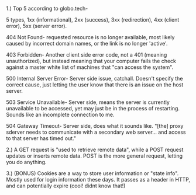 1.) Top 5 according to globo.tech-

5 types, 1xx (informational), 2xx (success), 3xx (redirection), 4xx (client error), 5xx (server error).

404 Not Found- requested resource is no longer available, most likely caused by incorrect domain names, or the link is no longer 'active'.

403 Forbidden- Another client side error code, not a 401 (meaning unauthorized), but instead meaning that your computer fails the check against a master white list of machines that "can access the system".

500 Internal Server Error- Server side issue, catchall. Doesn't specify the correct cause, just letting the user know that there is an issue on the host server.

503 Service Unavailable- Server side, means the server is currently unavailable to be accessed, yet may just be in the process of restarting. Sounds like an incomplete connection to me.

504 Gateway Timeout- Server side, does what it sounds like. "[the] proxy sderver needs to communicate with a secondary web server... and access to that server has timed out."

2.) A GET request is "used to retrieve remote data", while a POST request updates or inserts remote data. POST is the more general request, letting you do anything.

3.) (BONUS) Cookies are a way to store user information or "state info". Mostly used for login information these days. It passes as a header in HTTP, and can potentially expire (cool! didnt know that!)



